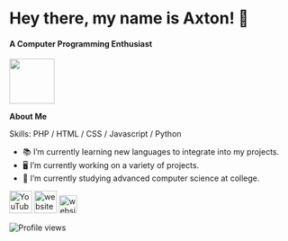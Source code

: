 # Hey there, my name is Axton! 👋
#### A Computer Programming Enthusiast
<img height="80px" src="https://discord.c99.nl/widget/theme-3/360832097495285761.png" />

**About Me**

Skills: PHP / HTML / CSS /  Javascript /  Python

- 📚 I’m currently learning new languages to integrate into my projects.
- 🖥️ I’m currently working on a variety of projects.
- 🏫 I’m currently studying advanced computer science at college.

[<img src='https://pnggrid.com/wp-content/uploads/2021/07/White-YouTube-Logo-Transparent.png' alt='YouTube' height='40'>](https://www.youtube.com/channel/UCQ33WJtEvMq4g6M3g8foeQQ)  [<img src='https://icon-library.com/images/globe-icon-white/globe-icon-white-8.jpg' alt='website' height='40'>](https://axtonprice.com)  [<img src='https://discord.com/assets/145dc557845548a36a82337912ca3ac5.svg' alt='website' height='32'>](https://discord.gg/dP3MuBATGc)  

<!-- [![Top Langs](https://github-readme-stats.vercel.app/api/top-langs/?username=axtonprice)](https://github.com/anuraghazra/github-readme-stats) -->

![Profile views](https://profile-counter.glitch.me/axtonprice/count.svg)
